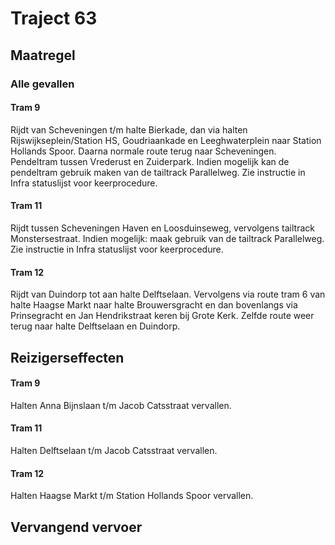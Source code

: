 # Traject 63
## Maatregel
### Alle gevallen

#### Tram 9
Rijdt van Scheveningen t/m halte Bierkade, dan via halten Rijswijkseplein/Station HS, Goudriaankade en Leeghwaterplein naar Station Hollands Spoor. Daarna normale route terug naar Scheveningen.
Pendeltram tussen Vrederust en Zuiderpark.
Indien mogelijk kan de pendeltram gebruik maken van de tailtrack Parallelweg. Zie instructie in Infra statuslijst voor keerprocedure.

#### Tram 11
Rijdt tussen Scheveningen Haven en Loosduinseweg, vervolgens tailtrack Monstersestraat. Indien mogelijk: maak gebruik van de tailtrack Parallelweg. Zie instructie in Infra statuslijst voor keerprocedure.

#### Tram 12
Rijdt van Duindorp tot aan halte Delftselaan. Vervolgens via route tram 6 van halte Haagse Markt naar halte Brouwersgracht en dan bovenlangs via Prinsegracht en Jan Hendrikstraat keren bij Grote Kerk. Zelfde route weer terug naar halte Delftselaan en Duindorp.

## Reizigerseffecten

#### Tram 9
Halten Anna Bijnslaan t/m Jacob Catsstraat vervallen.

#### Tram 11
Halten Delftselaan t/m Jacob Catsstraat vervallen. 

#### Tram 12
Halten Haagse Markt t/m Station Hollands Spoor vervallen.

## Vervangend vervoer

